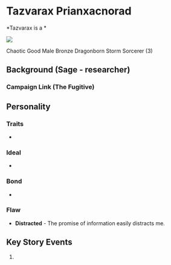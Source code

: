 # Tazvarax Prianxacnorad
*Tazvarax is a *

![](https://www.dropbox.com/s/ki41uwzcx2kwbbu/tazvaraxPrianxacnorad.jpg?raw=1)

Chaotic Good Male Bronze Dragonborn Storm Sorcerer (3)

## Background (Sage - researcher)

### Campaign Link (The Fugitive)

## Personality
### Traits

- 

### Ideal

- 

### Bond

- 

### Flaw

- **Distracted** - The promise of information easily distracts me.

## Key Story Events

1. 


